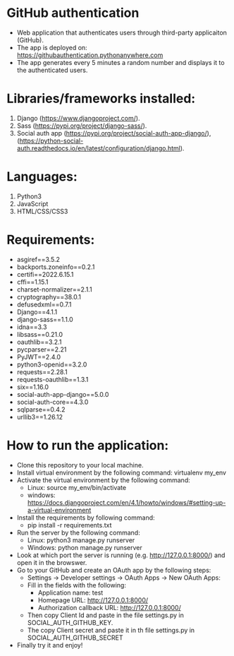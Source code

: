 # GitHub authentication
 - Web application that authenticates users through third-party applicaiton (GitHub).
 - The app is deployed on: https://githubauthentication.pythonanywhere.com
 - The app generates every 5 minutes a random number and displays it to the authenticated users.
 # Libraries/frameworks installed:
  1. Django (https://www.djangoproject.com/).
  2. Sass  (https://pypi.org/project/django-sass/).
  3. Social auth app (https://pypi.org/project/social-auth-app-django/), (https://python-social-auth.readthedocs.io/en/latest/configuration/django.html).
 # Languages:
 1. Python3
 2. JavaScript
 3. HTML/CSS/CSS3
# Requirements:
  - asgiref==3.5.2
  - backports.zoneinfo==0.2.1
  - certifi==2022.6.15.1
  - cffi==1.15.1
  - charset-normalizer==2.1.1
  - cryptography==38.0.1
  - defusedxml==0.7.1
  - Django==4.1.1
  - django-sass==1.1.0
  - idna==3.3
  - libsass==0.21.0
  - oauthlib==3.2.1
  - pycparser==2.21
  - PyJWT==2.4.0
  - python3-openid==3.2.0
  - requests==2.28.1
  - requests-oauthlib==1.3.1
  - six==1.16.0
  - social-auth-app-django==5.0.0
  - social-auth-core==4.3.0
  - sqlparse==0.4.2
  - urllib3==1.26.12
 # How to run the application:
 - Clone this repository to your local machine. 
 - Install virtual environment by the following command: virtualenv my_env
 - Activate the virtual environment by the following command:
    - Linux: source my_env/bin/activate
    - windows: https://docs.djangoproject.com/en/4.1/howto/windows/#setting-up-a-virtual-environment
 - Install the requirements by following command:
    - pip install -r requirements.txt
  - Run the server by the following command:
    - Linux: python3 manage.py runserver
    - Windows: python manage.py runserver
  - Look at which port the server is running (e.g. http://127.0.0.1:8000/) and open it in the browswer.
  - Go to your GitHub and create an OAuth app by the following steps:
    - Settings -> Developer settings -> OAuth Apps -> New OAuth Apps:
    - Fill in the fields with the following:
      - Application name: test
      - Homepage URL: http://127.0.0.1:8000/
      - Authorization callback URL: http://127.0.0.1:8000/
    - Then copy Client Id and paste in the file settings.py in SOCIAL_AUTH_GITHUB_KEY.
    - The copy Client secret and paste it in th file settings.py in SOCIAL_AUTH_GITHUB_SECRET
  - Finally try it and enjoy! 
     
